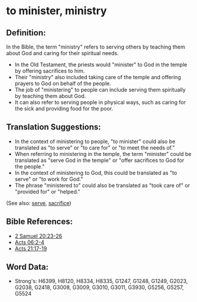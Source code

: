 # to minister, ministry #

## Definition: ##

In the Bible, the term "ministry" refers to serving others by teaching them about God and caring for their spiritual needs. 

* In the Old Testament, the priests would "minister" to God in the temple by offering sacrifices to him.
* Their "ministry" also included taking care of the temple and offering prayers to God on behalf of the people.
* The job of "ministering" to people can include serving them spiritually by teaching them about God.
* It can also refer to serving people in physical ways, such as caring for the sick and providing food for the poor.

## Translation Suggestions: ##

* In the context of ministering to people,  "to minister" could also be translated as "to serve" or "to care for" or "to meet the needs of."
* When referring to ministering in the temple, the term "minister" could be translated as "serve God in the temple" or "offer sacrifices to God for the people." 
* In the context of ministering to God, this could be translated as "to serve" or "to work for God."
* The phrase "ministered to" could also be translated as "took care of" or "provided for" or "helped."

(See also: [serve](../other/serve.md), [sacrifice](../other/sacrifice.md))

## Bible References: ##

* [2 Samuel 20:23-26](rc://en/tn/help/2sa/20/23)
* [Acts 06:2-4](rc://en/tn/help/act/06/02)
* [Acts 21:17-19](rc://en/tn/help/act/21/17)

## Word Data: ##

* Strong's: H6399, H8120, H8334, H8335, G1247, G1248, G1249, G2023, G2038, G2418, G3008, G3009, G3010, G3011, G3930, G5256, G5257, G5524

